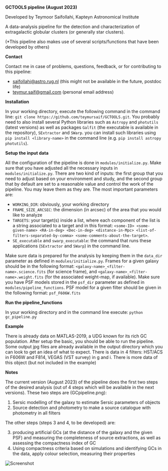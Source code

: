 **GCTOOLS pipeline (August 2023)**

Developed by Teymoor Saifollahi, Kapteyn Astronomical Institute

A data-analysis pipeline for the detection and characterization of extragalactic globular clusters (or generally star clusters).

(*This pipeline also makes use of several scripts/functions that have been developed by others)

**Contact**

Contact me in case of problems, questions, feedback, or for contributing to this pipeline:
- saifollahi@astro.rug.nl (this might not be available in the future, postdoc life)
- teymur.saif@gmail.com (personal email address)


**Installation**

In your working directory, execute the following command in the command line:
`git clone https://github.com/teymursaif/GCTOOLS.git`. You probably need to also install several Python libraries such as `Astropy` and `photutils` (latest versions) as well as packages `Galfit` (the executable is available in the repository), `SExtractor` and `SWarp`. you can install such libraries using `pip install <library-name>` in the command line (e.g. `pip install astropy photutils`).


**Setup the input data**

All the configuration of the pipeline is done in `modules/initialize.py`. Make sure that you have adjusted all the necessary inputs in `modules/initialize.py`. There are two kind of inputs: the first group that you need to adjust based on your environment and study, and the second group that by default are set to a reasonable value and control the work of the pipeline. You may leave them as they are. The most important parameters are:

- `WORKING_DIR`: obviously, your working directory
- `FRAME_SIZE_ARCSEC`: the dimension (in arcsec) of the area that you would like to analyze
- `TARGETS`: your target(s) inside a list, where each component of the list is a string associated to a target and in this format: `<some-ID> <some-given-name> <RA-in-deg> <Dec-in-deg> <distance-in-Mpc> <list-of-filters-separated-by-comma> <some-comments-about-the-target>`. 
- `SE_executable` and `swarp_executable`: the command that runs these applications (`SExtractor` and `SWarp`) in the command line.

Make sure data is prepared for the analysis by keeping them in the `data_dir` parameter as defined in `modules/initialize.py`. Frames for a given galaxy should be in the following format:
`<galaxy-name>_<filter-name>.science.fits` (for science frame), and `<galaxy-name>_<filter-name>.weight.fits` (for the associated weight-map, if available). Make sure you have PSF models stored in the `psf_dir` parameter as defined in `modules/pipeline_functions`. PSF model for a given filter should be given in the following format: `psf_F606W.fits`


**Run the pipeline_functions**

In your working directory and in the command line execute: `python gc_pipeline.py`


**Example**

There is already data on MATLAS-2019, a UDG known for its rich GC population. After setup the basic, you should be able to run the pipeline. Some output jpg files are already available in the output directory which you can look to get an idea of what to expect. There is data in 4 filters: HST/ACS in F606W and F814, VEGAS (VST survey) in g and i. There is more data of this object (but not included in the example)


**Notes**

The current version (August 2023) of the pipeline does the first two steps of the desired analysis (out of 4 steps which will be available in the next versions). These two steps are (GCpipeline.png):

1. Sersic modelling of the galaxy to estimate Sersic parameters of objects
2. Source detection and photometry to make a source catalogue with photometry in all filters

The other steps (steps 3 and 4, to be developed) are:

3. producing artificial GCs (at the distance of the galaxy and the given PSF) and measuring the completeness of source extractions, as well as assessing the compactness index of GC
4. Using compactness criteria based on simulations and identifying GCs in the data, apply colour selection, measuring their properties

![Screenshot](https://raw.githubusercontent.com/teymursaif/GCTOOLS/main/gc_pipeline.png)
